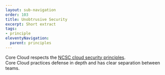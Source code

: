 ```yaml
---
layout: sub-navigation
order: 103
title: Unobtrusive Security
excerpt: Short extract
tags:
- principle
eleventyNavigation:
  parent: principles
---
```

Core Cloud respects the [NCSC cloud security principles](https://www.ncsc.gov.uk/collection/cloud/the-cloud-security-principles).\
Core Cloud practices defense in depth and has clear separation between teams.